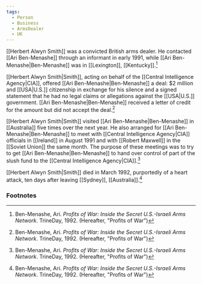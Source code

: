 ```yaml
---
tags:
  - Person
  - Business
  - ArmsDealer
  - UK
---
```

[[Herbert Alwyn Smith]] was a convicted British arms dealer. He contacted [[Ari Ben-Menashe]] through an informant in early 1991, while [[Ari Ben-Menashe|Ben-Menashe]] was in [[Lexington]], [[Kentucky]].[^1]

[[Herbert Alwyn Smith|Smith]], acting on behalf of the [[Central Intelligence Agency|CIA]], offered [[Ari Ben-Menashe|Ben-Menashe]] a deal: $2 million and [[USA|U.S.]] citizenship in exchange for his silence and a signed statement that he had no legal claims or allegations against the [[USA|U.S.]] government. [[Ari Ben-Menashe|Ben-Menashe]] received a letter of credit for the amount but did not accept the deal.[^1]

[[Herbert Alwyn Smith|Smith]] visited [[Ari Ben-Menashe|Ben-Menashe]] in [[Australia]] five times over the next year. He also arranged for [[Ari Ben-Menashe|Ben-Menashe]] to meet with [[Central Intelligence Agency|CIA]] officials in [[Ireland]] in August 1991 and with [[Robert Maxwell]] in the [[Soviet Union]] the same month. The purpose of these meetings was to try to get [[Ari Ben-Menashe|Ben-Menashe]] to hand over control of part of the slush fund to the [[Central Intelligence Agency|CIA]].[^1]

[[Herbert Alwyn Smith|Smith]] died in March 1992, purportedly of a heart attack, ten days after leaving [[Sydney]], [[Australia]].[^1]

### Footnotes
[^1]: Ben-Menashe, Ari. *Profits of War: Inside the Secret U.S.-Israeli Arms Network*. TrineDay, 1992. (Hereafter, "Profits of War")
